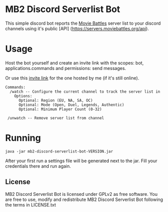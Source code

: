 # MB2 Discord Serverlist Bot
This simple discord bot reports the [Movie Battles](https://community.moviebattles.org/) server list to your discord channels using it's public [API] (https://servers.moviebattles.org/api).

# Usage
Host the bot yourself and create an invite link with the scopes: bot, applications.commands and permissions: send messages.

Or use this [invite link](https://discord.com/api/oauth2/authorize?client_id=989968344394387546&permissions=2048&scope=bot%20applications.commands) for the one hosted by me (if it's still online).

```
Commands:
  /watch -- Configure the current channel to track the server list in
    Options:
      Optional: Region (EU, NA, SA, OC)
      Optional: Mode (Open, Duel, Legends, Authentic)
      Optional: Minimum Player Count (0-32)
      
 /unwatch -- Remove server list from channel
```

# Running
```
java -jar mb2-discord-serverlist-bot-VERSION.jar
```
After your first run a settings file will be generated next to the jar. Fill your credentials there and run again.


## License
MB2 Discord Serverlist Bot is licensed under GPLv2 as free software. You are free to use, modify and redistribute MB2 Discord Serverlist Bot following the terms in LICENSE.txt
